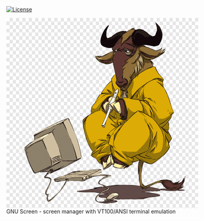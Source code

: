 [![License](https://img.shields.io/github/license/alexander-naumov/screen)](https://github.com/alexander-naumov/screen/COPYING)

<img align="right" src="gnu.png" height="500">


GNU Screen - screen manager with VT100/ANSI terminal emulation

